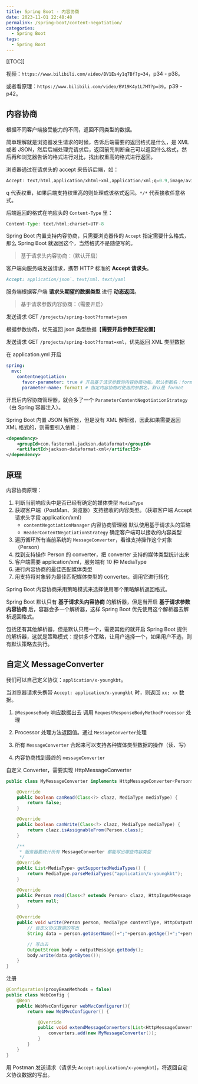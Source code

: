 ```yaml
---
title: Spring Boot - 内容协商
date: 2023-11-01 22:48:48
permalink: /spring-boot/content-negotiation/
categories:
  - Spring Boot
tags: 
  - Spring Boot
---
```


[[TOC]]



视频：`https://www.bilibili.com/video/BV1Es4y1q7Bf?p=34`，p34 - p38。

或者看原理：`https://www.bilibili.com/video/BV19K4y1L7MT?p=39`，p39 - p42。

## 内容协商

根据不同客户端接受能力的不同，返回不同类型的数据。

简单理解就是浏览器发生请求的时候，告诉后端需要的返回格式是什么，是 XML 或者 JSON，然后后端处理完请求后，返回前先判断自己可以返回什么格式，然后再和浏览器告诉的格式进行对比，找出权重高的格式进行返回。

浏览器通过在请求头的 accept 来告诉后端，如：

```java
Accept: text/html,application/xhtml+xml,application/xml;q=0.9,image/avif,image/webp,image/apng,*/*;q=0.8,application/signed-exchange;v=b3;q=0.7
```

q 代表权重，如果后端支持权重高的则处理成该格式返回。`*/*` 代表接收任意格式。

后端返回的格式在响应头的 `Content-Type` 里：

```java
Content-Type: text/html;charset=UTF-8
```



Spring Boot 内置支持内容协商，只需要浏览器传的 `Accept` 指定需要什么格式，那么 Spring Boot 就返回这个，当然格式不是随便写的。

> 基于请求头内容协商：（默认开启）
>

客户端向服务端发送请求，携带 HTTP 标准的 **Accept 请求头**。

```md
Accept: application/json`、text/xml、text/yaml
```

服务端根据客户端 **请求头期望的数据类型** 进行 **动态返回**。

> 基于请求参数内容协商：（需要开启）
>

发送请求 GET `/projects/spring-boot?format=json`

根据参数协商，优先返回 json 类型数据【**需要开启参数匹配设置**】

发送请求 GET `/projects/spring-boot?format=xml`，优先返回 XML 类型数据

在 application.yml 开启

```yml
spring:
  mvc:
    contentnegotiation:
      favor-parameter: true # 开启基于请求参数的内容协商功能。默认参数名：format。默认此功能不开启
      parameter-name: format1 # 指定内容协商时使用的参数名。默认是 format
```

开启后内容协商管理器，就会多了一个 `ParameterContentNegotiationStrategy`（由 Spring 容器注入）。

Spring Boot 内置 JSON 解析器，但是没有 XML 解析器，因此如果需要返回 XML 格式的，则需要引入依赖：

```xml
<dependency>
    <groupId>com.fasterxml.jackson.dataformat</groupId>
    <artifactId>jackson-dataformat-xml</artifactId>
</dependency>
```

## 原理

内容协商原理：

1. 判断当前响应头中是否已经有确定的媒体类型 `MediaType`
2. 获取客户端（PostMan、浏览器）支持接收的内容类型。（获取客户端 Accept 请求头字段 application/xml）
   - `contentNegotiationManager` 内容协商管理器 默认使用基于请求头的策略
   - `HeaderContentNegotiationStrategy`  确定客户端可以接收的内容类型 
3. 遍历循环所有当前系统的 `MessageConverter`，看谁支持操作这个对象（Person）
4. 找到支持操作 Person 的 converter，把 converter 支持的媒体类型统计出来
5. 客户端需要 application/xml，服务端有 10 种 MediaType
6. 进行内容协商的最佳匹配媒体类型
7. 用支持将对象转为最佳匹配媒体类型的 converter。调用它进行转化

Spring Boot 内容协商采用策略模式来选择使用哪个策略解析返回格式。

Spring Boot 默认只有 **基于请求头内容协商** 的解析器，但是当开启 **基于请求参数内容协商** 后，容器会多一个解析器，这样 Spring Boot 优先使用这个解析器去解析返回格式。

包括还有其他解析器，但是默认只用一个，需要其他的就开启 Spring Boot 提供的解析器，这就是策略模式：提供多个策略，让用户选择一个，如果用户不选，则有默认策略去执行。

## 自定义 MessageConverter

我们可以自己定义协议：`application/x-youngkbt`。

当浏览器请求头携带 `Accept: application/x-youngkbt` 时，则返回 `xx; xx` 数据。

1. `@ResponseBody` 响应数据出去 调用 `RequestResponseBodyMethodProcessor` 处理

2. Processor 处理方法返回值。通过 `MessageConverter`处理

3. 所有 `MessageConverter` 合起来可以支持各种媒体类型数据的操作（读、写）

4. 内容协商找到最终的 `messageConverter`

自定义 Converter，需要实现 HttpMessageConverter

```java
public class MyMessageConverter implements HttpMessageConverter<Person> {

    @Override
    public boolean canRead(Class<?> clazz, MediaType mediaType) {
        return false;
    }

    @Override
    public boolean canWrite(Class<?> clazz, MediaType mediaType) {
        return clazz.isAssignableFrom(Person.class);
    }

    /**
     * 服务器要统计所有 MessageConverter 都能写出哪些内容类型
     */
    @Override
    public List<MediaType> getSupportedMediaTypes() {
        return MediaType.parseMediaTypes("application/x-youngkbt");
    }

    @Override
    public Person read(Class<? extends Person> clazz, HttpInputMessage inputMessage) throws IOException, HttpMessageNotReadableException {
        return null;
    }

    @Override
    public void write(Person person, MediaType contentType, HttpOutputMessage outputMessage) throws IOException, HttpMessageNotWritableException {
        // 自定义协议数据的写出
        String data = person.getUserName()+";"+person.getAge()+";"+person.getBirth();

        // 写出去
        OutputStream body = outputMessage.getBody();
        body.write(data.getBytes());
    }
}
```

注册

```java
@Configuration(proxyBeanMethods = false)
public class WebConfig {
    @Bean
    public WebMvcConfigurer webMvcConfigurer(){
        return new WebMvcConfigurer() {

            @Override
            public void extendMessageConverters(List<HttpMessageConverter<?>> converters) {
                converters.add(new MyMessageConverter());
            }
        }
    }
}
```

用 Postman 发送请求（请求头 `Accept:application/x-youngkbt`)，将返回自定义协议数据的写出。
